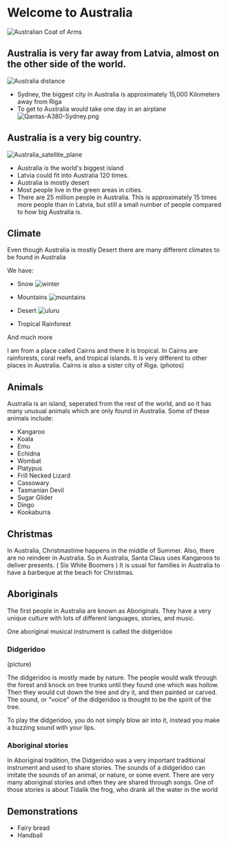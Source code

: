 # Welcome to Australia

![Australian Coat of Arms](Australian_Coat_of_Arms.png)

## Australia is very far away from Latvia, almost on the other side of the world. 

![Australia distance](Australia_distance.png)

- Sydney, the biggest city in Australia is approximately 15,000 Kilometers away from Riga 
- To get to Australia would take one day in an airplane
![Qantas-A380-Sydney.png](Qantas-A380-Sydney.png)

## Australia is a very big country.

![Australia_satellite_plane](Australia_satellite_plane.jpg)

- Australia is the world's biggest island
- Latvia could fit into Australia 120 times. 
- Australia is mostly desert
- Most people live in the green areas in cities.
- There are 25 million people in Australia. This is approximately 15 times more people than in Latvia, but still a small number of people compared to how big Australia is.

## Climate

Even though Australia is mostly Desert there are many different climates to be found in Australia

We have:

- Snow
![winter](winter.jpeg)

- Mountains
![mountains](australia-blue-mountains-national-park.jpg)

- Desert
![uluru](uluru.jpg)

- Tropical Rainforest

And much more


I am from a place called Cairns and there it is tropical. 
In Cairns are rainforests, coral reefs, and tropical islands. It is very different to other places in Australia. Cairns is also a sister city of Riga.
(photos)


## Animals

Australia is an island, seperated from the rest of the world, and so it has many unusual animals which are only found in Australia. Some of these animals include:

- Kangaroo
- Koala
- Emu
- Echidna
- Wombat
- Platypus
- Frill Necked Lizard
- Cassowary
- Tasmanian Devil
- Sugar Glider
- Dingo
- Kookaburra

## Christmas

In Australia, Christmastime happens in the middle of Summer. Also, there are no reindeer in Australia. So in Australia, Santa Claus uses Kangaroos to deliver presents.
( Six White Boomers )
It is usual for families in Australia to have a barbeque at the beach for Christmas. 

## Aboriginals

The first people in Australia are known as Aboriginals. They have a very unique culture with lots of different languages, stories, and music. 

One aboriginal musical instrument is called the didgeridoo

### Didgeridoo

(picture)

The didgeridoo is mostly made by nature. The people would walk through the forest and knock on tree trunks until they found one which was hollow. Then
they would cut down the tree and dry it, and then painted or carved. The sound, or "voice" of the didgeridoo is thought to be the spirit of the tree.

To play the didgeridoo, you do not simply blow air into it, instead you make a buzzing sound with your lips. 


### Aboriginal stories

In Aboriginal tradition, the Didgeridoo was a very important traditional instrument and used to share stories. The sounds of a didgeridoo can imitate the
sounds of an animal, or nature, or some event. There are very many aboriginal stories and often they are shared through songs. One of those stories is about 
Tidalik the frog, who drank all the water in the world

## Demonstrations

- Fairy bread
- Handball



